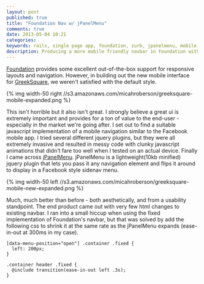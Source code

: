 ```yaml
---
layout: post
published: true
title: "Foundation Nav w/ jPanelMenu"
comments: true
date: 2013-05-04 10:21
categories: 
keywords: rails, single page app, foundation, zurb, jpanelmenu, mobile navigation, flyout menu, facebook style navigation
description: Producing a more mobile friendly navbar in Foundation with a little help from JPanelMenu.
---
```


[Foundation](http://foundation.zurb.com/) provides some excellent out-of-the-box support for responsive layouts and navigation. However, in building out the new mobile interface for [GreekSquare](http://www.greeksquare.com/), we weren't satisfied with the default style. 
<!--more-->

{% img width-50 right //s3.amazonaws.com/micahroberson/greeksquare-mobile-expanded.png %}

This isn't horrible but it also isn't great. I strongly believe a great ui is extremely important and provides for a ton of value to the end-user - especially in the market we're going after. I set out to find a suitable javascript implementation of a mobile navigation similar to the Facebook mobile app. I tried several different jquery plugins, but they were all extremely invasive and resulted in messy code with clunky javascript animations that didn't fare too well when I tested on an actual device. Finally I came across [jPanelMenu](http://jpanelmenu.com/). jPanelMenu is a lightweight(10kb minified) jquery plugin that lets you pass it any navigation element and flips it around to display in a Facebook style sidenav menu.

{% img width-50 left //s3.amazonaws.com/micahroberson/greeksquare-mobile-new-expanded.png %}

Much, much better than before - both aesthetically, and from a usability standpoint. The end product came out with very few html changes to existing navbar. I ran into a small hiccup when using the fixed implementation of Foundation's navbar, but that was solved by add the following css to shrink it at the same rate as the jPanelMenu expands (ease-in-out at 300ms in my case). 



    [data-menu-position="open"] .container .fixed {
      left: 200px;
    }

    .container header .fixed {
      @include transition(ease-in-out left .3s);
    }


